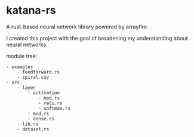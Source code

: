 # katana-rs
A rust-based neural network library powered by arrayfire

I created this project with the goal of broadening my understanding about neural networks.

module tree:

    - examples
        - feedforward.rs
        - spiral.csv
    - src
        - layer
            - activation
                - mod.rs
                - relu.rs
                - softmax.rs
            - mod.rs
            - dense.rs
        - lib.rs
        - dataset.rs
    